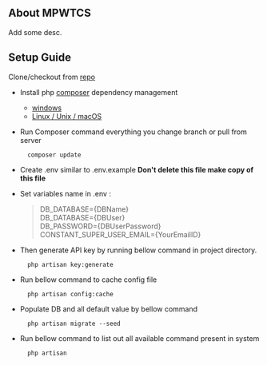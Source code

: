 ## About MPWTCS

Add some desc.

## Setup Guide
Clone/checkout from [repo](https://github.com/SoftHeroes/mpwtcs)

- Install php [composer](https://getcomposer.org/) dependency management <br />
    - [windows](https://getcomposer.org/doc/00-intro.md#installation-windows)<br />
    - [Linux / Unix / macOS](https://getcomposer.org/doc/00-intro.md#installation-linux-unix-macos)<br />

- Run Composer command everything you change branch or pull from server
    
        composer update

- Create .env similar to .env.example  **Don't delete this file make copy of this file**

- Set variables name in .env : <br/>
    >DB_DATABASE={DBName}<br/>
    >DB_DATABASE={DBUser}<br/>
    >DB_PASSWORD={DBUserPassword}<br/>
    >CONSTANT_SUPER_USER_EMAIL={YourEmailID}<br/>

- Then generate API key by running bellow command in project directory.
    
        php artisan key:generate
        
- Run bellow command to cache config file
    
        php artisan config:cache

- Populate DB and all default value by bellow command
    
        php artisan migrate --seed

- Run bellow command to list out all available command present in system
    
        php artisan
